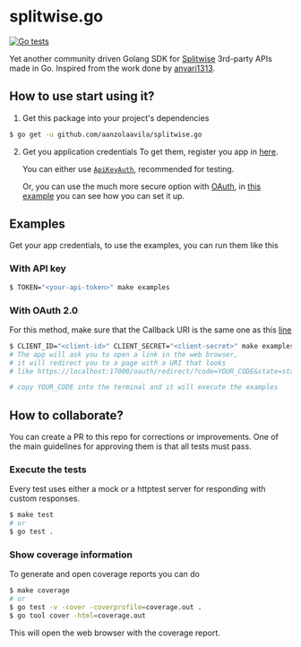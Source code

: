 # splitwise.go
[![Go tests](https://github.com/aanzolaavila/splitwise.go/actions/workflows/go.yml/badge.svg)](https://github.com/aanzolaavila/splitwise.go/actions/workflows/go.yml)

Yet another community driven Golang SDK for [Splitwise](https://splitwise.com/) 3rd-party APIs made in Go. Inspired from the work done by [anvari1313](https://github.com/anvari1313/splitwise.go/tree/main).

## How to use start using it?
1. Get this package into your project's dependencies
```bash
$ go get -u github.com/aanzolaavila/splitwise.go
```

2. Get you application credentials
   To get them, register you app in [here](https://secure.splitwise.com/apps).

   You can either use [`ApiKeyAuth`](https://dev.splitwise.com/#section/Authentication/ApiKeyAuth), recommended for testing.

   Or, you can use the much more secure option with [OAuth](https://dev.splitwise.com/#section/Authentication/OAuth), in [this example](https://github.com/aanzolaavila/splitwise.go/blob/main/examples/run.go#L23) you can see how you can set it up.

## Examples
Get your app credentials, to use the examples, you can run them like this

### With API key
```bash
$ TOKEN="<your-api-token>" make examples
```

### With OAuth 2.0
For this method, make sure that the Callback URI is the same one as this [line](https://github.com/aanzolaavila/splitwise.go/blob/main/examples/run.go#L37)
```bash
$ CLIENT_ID="<client-id>" CLIENT_SECRET="<client-secret>" make examples
# The app will ask you to open a link in the web browser,
# it will redirect you to a page with a URI that looks
# like https://localhost:17000/oauth/redirect/?code=YOUR_CODE&state=state

# copy YOUR_CODE into the terminal and it will execute the examples
```

## How to collaborate?
You can create a PR to this repo for corrections or improvements. One of the main guidelines for approving them is that all tests must pass.

### Execute the tests
Every test uses either a mock or a httptest server for responding with custom responses.
``` bash
$ make test
# or
$ go test .
```

### Show coverage information
To generate and open coverage reports you can do
```bash
$ make coverage
# or
$ go test -v -cover -coverprofile=coverage.out .
$ go tool cover -html=coverage.out
```

This will open the web browser with the coverage report.
